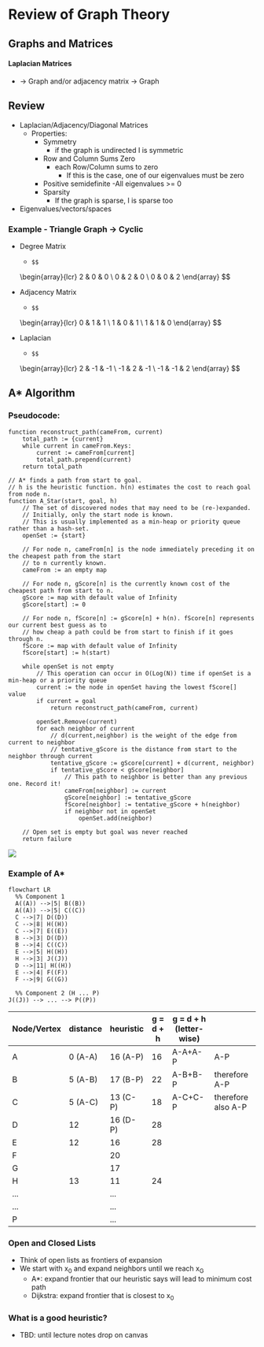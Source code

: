 # Review of Graph Theory
## Graphs and Matrices

#### Laplacian Matrices 
- -> Graph and/or adjacency matrix -> Graph

## Review

- Laplacian/Adjacency/Diagonal Matrices
	- Properties:
		- Symmetry 
			- if the graph is undirected I is symmetric
		- Row and Column Sums Zero
			- each Row/Column sums to zero 
				- If this is the case, one of our eigenvalues must be zero
		- Positive semidefinite
			-All eigenvalues >= 0
		- Sparsity
			- If the graph is sparse, I is sparse too
- Eigenvalues/vectors/spaces
### Example - Triangle Graph -> Cyclic
- Degree Matrix
	-     $$
    \begin{array}{lcr}
    2 & 0 & 0 \\
    0 & 2 & 0 \\
    0 & 0 & 2
    \end{array}
    $$

- Adjacency Matrix
	-     $$
    \begin{array}{lcr}
    0 & 1 & 1 \\
    1 & 0 & 1 \\
    1 & 1 & 0
    \end{array}
    $$

- Laplacian
	-     $$
    \begin{array}{lcr}
    2 & -1 & -1 \\
    -1 & 2 & -1 \\
    -1 & -1 & 2
    \end{array}
    $$

## A* Algorithm
### Pseudocode:

~~~
function reconstruct_path(cameFrom, current)
    total_path := {current}
    while current in cameFrom.Keys:
        current := cameFrom[current]
        total_path.prepend(current)
    return total_path

// A* finds a path from start to goal.
// h is the heuristic function. h(n) estimates the cost to reach goal from node n.
function A_Star(start, goal, h)
    // The set of discovered nodes that may need to be (re-)expanded.
    // Initially, only the start node is known.
    // This is usually implemented as a min-heap or priority queue rather than a hash-set.
    openSet := {start}

    // For node n, cameFrom[n] is the node immediately preceding it on the cheapest path from the start
    // to n currently known.
    cameFrom := an empty map

    // For node n, gScore[n] is the currently known cost of the cheapest path from start to n.
    gScore := map with default value of Infinity
    gScore[start] := 0

    // For node n, fScore[n] := gScore[n] + h(n). fScore[n] represents our current best guess as to
    // how cheap a path could be from start to finish if it goes through n.
    fScore := map with default value of Infinity
    fScore[start] := h(start)

    while openSet is not empty
        // This operation can occur in O(Log(N)) time if openSet is a min-heap or a priority queue
        current := the node in openSet having the lowest fScore[] value
        if current = goal
            return reconstruct_path(cameFrom, current)

        openSet.Remove(current)
        for each neighbor of current
            // d(current,neighbor) is the weight of the edge from current to neighbor
            // tentative_gScore is the distance from start to the neighbor through current
            tentative_gScore := gScore[current] + d(current, neighbor)
            if tentative_gScore < gScore[neighbor]
                // This path to neighbor is better than any previous one. Record it!
                cameFrom[neighbor] := current
                gScore[neighbor] := tentative_gScore
                fScore[neighbor] := tentative_gScore + h(neighbor)
                if neighbor not in openSet
                    openSet.add(neighbor)

    // Open set is empty but goal was never reached
    return failure
~~~

![](https://upload.wikimedia.org/wikipedia/commons/9/98/AstarExampleEn.gif)

### Example of A*

```mermaid  
flowchart LR
  %% Component 1
  A((A)) -->|5| B((B))
  A((A)) -->|5| C((C))
  C -->|7| D((D))
  C -->|8| H((H)) 
  C -->|7| E((E))
  B -->|3| D((D))
  B -->|4| C((C))
  E -->|5| H((H))
  H -->|3| J((J))
  D -->|11| H((H))
  E -->|4| F((F))
  F -->|9| G((G))

  %% Component 2 (H ... P)
J((J)) --> ... --> P((P))
```

| Node/Vertex | distance | heuristic | g = d + h | g = d + h (letter-wise) |                    |
| ----------- | -------- | --------- | --------- | ----------------------- | ------------------ |
| A           | 0 (A-A)  | 16 (A-P)  | 16        | A-A+A-P                 | A-P                |
| B           | 5 (A-B)  | 17 (B-P)  | 22        | A-B+B-P                 | therefore A-P      |
| C           | 5 (A-C)  | 13 (C-P)  | 18        | A-C+C-P                 | therefore also A-P |
| D           | 12       | 16 (D-P)  | 28        |                         |                    |
| E           | 12       | 16        | 28        |                         |                    |
| F           |          | 20        |           |                         |                    |
| G           |          | 17        |           |                         |                    |
| H           | 13       | 11        | 24        |                         |                    |
| ...         |          | ...       |           |                         |                    |
| ...         |          | ...       |           |                         |                    |
| P           |          | ...       |           |                         |                    |
### Open and Closed Lists
- Think of open lists as frontiers of expansion
- We start with x<sub>0</sub> and expand neighbors until we reach x<sub>G</sub>
	- A*: expand frontier that our heuristic says will lead to minimum cost path
	- Dijkstra: expand frontier that is closest to x<sub>0</sub>
### What is a good heuristic? 
- TBD: until lecture notes drop on canvas

